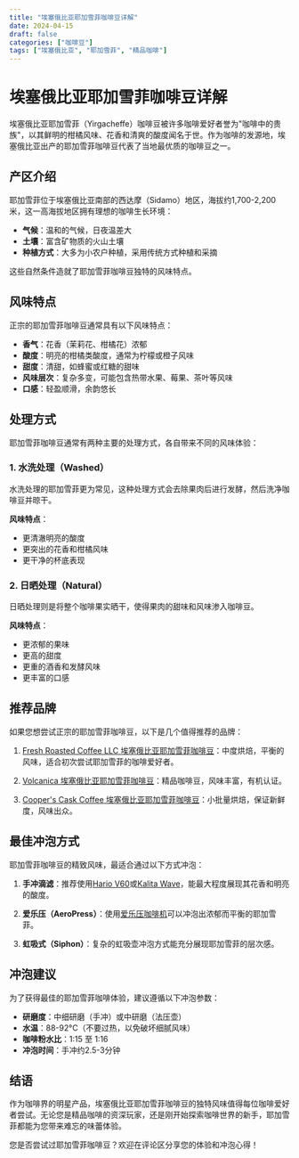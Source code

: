 ```yaml
---
title: "埃塞俄比亚耶加雪菲咖啡豆详解"
date: 2024-04-15
draft: false
categories: ["咖啡豆"]
tags: ["埃塞俄比亚", "耶加雪菲", "精品咖啡"]
---
```


# 埃塞俄比亚耶加雪菲咖啡豆详解

埃塞俄比亚耶加雪菲（Yirgacheffe）咖啡豆被许多咖啡爱好者誉为"咖啡中的贵族"，以其鲜明的柑橘风味、花香和清爽的酸度闻名于世。作为咖啡的发源地，埃塞俄比亚出产的耶加雪菲咖啡豆代表了当地最优质的咖啡豆之一。

## 产区介绍

耶加雪菲位于埃塞俄比亚南部的西达摩（Sidamo）地区，海拔约1,700-2,200米，这一高海拔地区拥有理想的咖啡生长环境：

- **气候**：温和的气候，日夜温差大
- **土壤**：富含矿物质的火山土壤
- **种植方式**：大多为小农户种植，采用传统方式种植和采摘

这些自然条件造就了耶加雪菲咖啡豆独特的风味特点。

## 风味特点

正宗的耶加雪菲咖啡豆通常具有以下风味特点：

- **香气**：花香（茉莉花、柑橘花）浓郁
- **酸度**：明亮的柑橘类酸度，通常为柠檬或橙子风味
- **甜度**：清甜，如蜂蜜或红糖的甜味
- **风味层次**：复杂多变，可能包含热带水果、莓果、茶叶等风味
- **口感**：轻盈顺滑，余韵悠长

## 处理方式

耶加雪菲咖啡豆通常有两种主要的处理方式，各自带来不同的风味体验：

### 1. 水洗处理（Washed）

水洗处理的耶加雪菲更为常见，这种处理方式会去除果肉后进行发酵，然后洗净咖啡豆并晾干。

**风味特点**：
- 更清澈明亮的酸度
- 更突出的花香和柑橘风味
- 更干净的杯底表现

### 2. 日晒处理（Natural）

日晒处理则是将整个咖啡果实晒干，使得果肉的甜味和风味渗入咖啡豆。

**风味特点**：
- 更浓郁的果味
- 更高的甜度
- 更重的酒香和发酵风味
- 更丰富的口感

## 推荐品牌

如果您想尝试正宗的耶加雪菲咖啡豆，以下是几个值得推荐的品牌：

1. [Fresh Roasted Coffee LLC 埃塞俄比亚耶加雪菲咖啡豆](https://www.amazon.com/dp/B00LKT7UZ8?tag=coffeeprism-20)：中度烘焙，平衡的风味，适合初次尝试耶加雪菲的咖啡爱好者。

2. [Volcanica 埃塞俄比亚耶加雪菲咖啡豆](https://www.amazon.com/dp/B003YA8O1I?tag=coffeeprism-20)：精品咖啡豆，风味丰富，有机认证。

3. [Cooper's Cask Coffee 埃塞俄比亚耶加雪菲咖啡豆](https://www.amazon.com/dp/B07DMMZ95Y?tag=coffeeprism-20)：小批量烘焙，保证新鲜度，风味出众。

## 最佳冲泡方式

耶加雪菲咖啡豆的精致风味，最适合通过以下方式冲泡：

1. **手冲滴滤**：推荐使用[Hario V60](https://www.amazon.com/dp/B000P4D5HG?tag=coffeeprism-20)或[Kalita Wave](https://www.amazon.com/dp/B000X1AM0Y?tag=coffeeprism-20)，能最大程度展现其花香和明亮的酸度。

2. **爱乐压（AeroPress）**：使用[爱乐压咖啡机](https://www.amazon.com/dp/B0047BIWSK?tag=coffeeprism-20)可以冲泡出浓郁而平衡的耶加雪菲。

3. **虹吸式（Siphon）**：复杂的虹吸壶冲泡方式能充分展现耶加雪菲的层次感。

## 冲泡建议

为了获得最佳的耶加雪菲咖啡体验，建议遵循以下冲泡参数：

- **研磨度**：中细研磨（手冲）或中研磨（法压壶）
- **水温**：88-92°C（不要过热，以免破坏细腻风味）
- **咖啡粉水比**：1:15 至 1:16
- **冲泡时间**：手冲约2.5-3分钟

## 结语

作为咖啡界的明星产品，埃塞俄比亚耶加雪菲咖啡豆的独特风味值得每位咖啡爱好者尝试。无论您是精品咖啡的资深玩家，还是刚开始探索咖啡世界的新手，耶加雪菲都能为您带来难忘的味蕾体验。

您是否尝试过耶加雪菲咖啡豆？欢迎在评论区分享您的体验和冲泡心得！